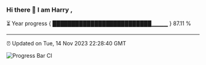 ### Hi there 👋 I am Harry , 

⏳ Year progress { ██████████████████████████▁▁▁▁ } 87.11 %

---

⏰ Updated on Tue, 14 Nov 2023 22:28:40 GMT

![Progress Bar CI](https://github.com/duykhang68/duykhang68/workflows/Progress%20Bar%20CI/badge.svg)
